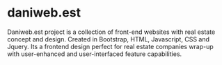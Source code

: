# daniweb.est
Daniweb.est project is a collection of front-end websites with real estate concept and design. Created in Bootstrap, HTML, Javascript, CSS and Jquery. Its a frontend design perfect for real estate companies wrap-up with user-enhanced and user-interfaced feature capabilities.
